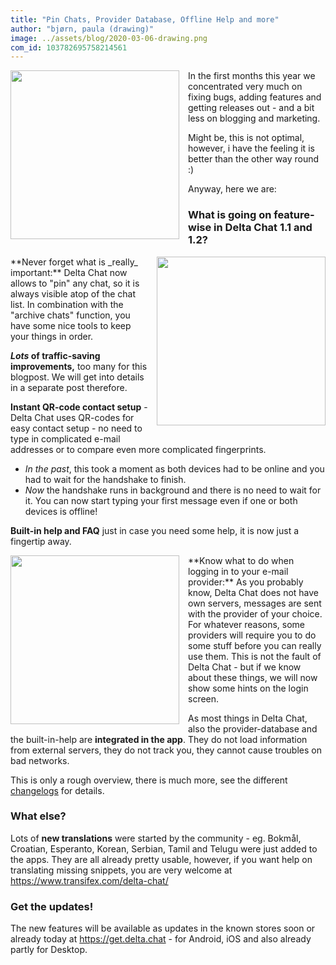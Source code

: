 ```yaml
---
title: "Pin Chats, Provider Database, Offline Help and more"
author: "bjørn, paula (drawing)"
image: ../assets/blog/2020-03-06-drawing.png
com_id: 103782695758214561
---
```


<img src="../assets/blog/2020-03-06-drawing.png" width="270" style="float:left; margin-right:1em;" /> 
In the first months this year we concentrated very much on fixing bugs,
adding features and getting releases out - and a bit less on blogging and marketing.

Might be, this is not optimal, however, i have the feeling it is better than the other way round :)

Anyway, here we are:

### What is going on feature-wise in Delta Chat 1.1 and 1.2?

<img src="../assets/blog/2020-03-06-pin-parents.png" width="270" style="float:right; margin-left:1em; margin-bottom:1em;" />
**Never forget what is _really_ important:** Delta Chat now allows to "pin" any chat,
so it is always visible atop of the chat list.
In combination with the "archive chats" function, you have some nice tools to keep your things in order.

**_Lots_ of traffic-saving improvements,** too many for this blogpost.
We will get into details in a separate post therefore.

**Instant QR-code contact setup** - Delta Chat uses QR-codes for easy contact setup -
no need to type in complicated e-mail addresses or to compare even more complicated fingerprints.
- _In the past_, this took a moment as both devices had to be online and you had to wait for the handshake to finish.  
- _Now_ the handshake runs in background and there is no need to wait for it.
You can now start typing your first message even if one or both devices is offline!

**Built-in help and FAQ** just in case you need some help, it is now just a fingertip away.

<img src="../assets/blog/2020-03-06-provider-db.png" width="270" style="float:left; clear:both; margin-right:1em;" />
**Know what to do when logging in to your e-mail provider:** As you probably know, 
Delta Chat does not have own servers, messages are sent with the provider of your choice.
For whatever reasons, some providers will require you to do some stuff before you can really use them.
This is not the fault of Delta Chat - 
but if we know about these things, we will now show some hints on the login screen.

As most things in Delta Chat, also the provider-database and the built-in-help are **integrated in the app**.
They do not load information from external servers, they do not track you, they cannot cause troubles on bad networks.

This is only a rough overview, there is much more,
see the different [changelogs](https://delta.chat/en/download#changelogs) for details.

### What else?

Lots of **new translations** were started by the community -
eg. Bokmål, Croatian, Esperanto, Korean, Serbian, Tamil and Telugu were just added to the apps.
They are all already pretty usable, however, if you want help on translating missing snippets, 
you are very welcome at <https://www.transifex.com/delta-chat/>

### Get the updates!

The new features will be available as updates in the known stores soon
or already today at <https://get.delta.chat> - for Android, iOS and also already partly for Desktop.
